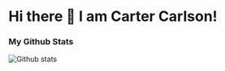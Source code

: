 # Hi there 👋 I am Carter Carlson!
### My Github Stats

![Github stats](https://github-readme-stats.vercel.app/api?username=carlfarterson&theme=calm&show_icons=true)
